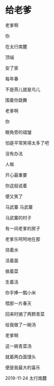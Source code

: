 # 给老爹

老爹啊

你

在太行南麓

顶端

安了家

每年春

不是燕儿就是鸟儿

围着你跳舞

老爹啊

你

眼角旁的褶皱

怕是平常笑得太多了吧

没有办法

人嘛

开心最重要

你这般说着

便又笑了

马武寨 马武寨

马武寨的村子

有一间老爹的房子

老爹乐呵呵地在那

烧着水

活着面

做着菜

生着活

你手捧一瓢小米

喂那一片春天

回来时摘了两颗青菜

给我做了一碗汤

老爹啊

这一碗青菜汤

就着两白面馒头

便是我最大的喜乐

2019-11-24 太行南麓